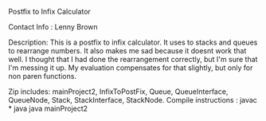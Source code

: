 Postfix to Infix Calculator



Contact Info : Lenny Brown

Description:
This is a postfix to infix calculator. It uses to stacks and queues to rearrange numbers. 
It also makes me sad because it doesnt work that well. I thought that I had done the rearrangement correctly, but I'm sure that I'm messing it up. My evaluation compensates for that slightly, but only for non paren functions.

Zip includes: mainProject2, InfixToPostFix, Queue, QueueInterface, QueueNode, Stack, StackInterface, StackNode. 
Compile instructions : 
javac * java 
java mainProject2
